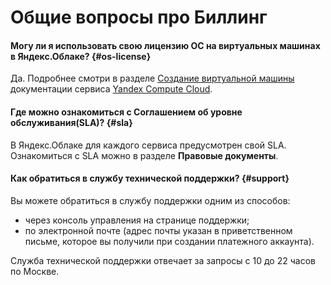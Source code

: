 # Общие вопросы про Биллинг

#### Могу ли я использовать свою лицензию ОС на виртуальных машинах в Яндекс.Облаке? {#os-license}

Да. Подробнее смотри в разделе [Создание виртуальной машины](../../compute/operations/vm-create/create-from-image.md) документации сервиса [Yandex Compute Cloud](../../compute/).

#### Где можно ознакомиться с Соглашением об уровне обслуживания(SLA)? {#sla}

В Яндекс.Облаке для каждого сервиса предусмотрен свой SLA. Ознакомиться с SLA можно в разделе **Правовые документы**.

#### Как обратиться в службу технической поддержки? {#support}
Вы можете обратиться в службу поддержки одним из способов:
- через консоль управления на странице поддержки;
- по электронной почте (адрес почты указан в приветственном письме, которое вы получили при создании платежного аккаунта).


Служба технической поддержки отвечает за запросы с 10 до 22 часов по Москве.

